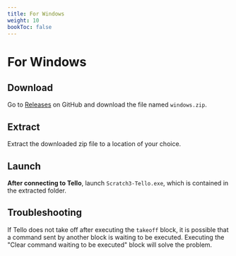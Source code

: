 ```yaml
---
title: For Windows
weight: 10
bookToc: false
---
```


# For Windows

## Download
Go to [Releases](https://github.com/kebhr/scratch3-tello/releases) on GitHub and download the file named `windows.zip`.  

## Extract
Extract the downloaded zip file to a location of your choice.

## Launch
**After connecting to Tello**, launch `Scratch3-Tello.exe`, which is contained in the extracted folder.

## Troubleshooting

If Tello does not take off after executing the `takeoff` block, it is possible that a command sent by another block is waiting to be executed. Executing the "Clear command waiting to be executed" block will solve the problem.